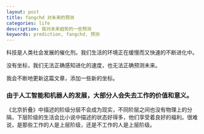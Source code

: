 ```yaml
---
layout: post
title: fangchd 对未来的预测
categories: life
description: 我对未来趋势的一些预测
keywords: prediction, fangchd, 预测
---
```


科技是人类社会发展的催化剂。我们生活的环境正在缓慢而又快速的不断进化中。

没有坐标，我们无法正确感知进化的速度，也无法正确预测未来。

我会不断地更新这篇文章，添加一些新的坐标。

### 由于人工智能和机器人的发展，大部分人会失去工作的价值和意义。

《北京折叠》中描述的阶级分层不会成为现实，不同阶层之间也没有物理上的分隔，下层阶级的生活会比小说中描述的状态好得多，他们享受着良好的福利。很难说，是那些工作的人是上层阶级，还是不工作的人是上层阶级。
